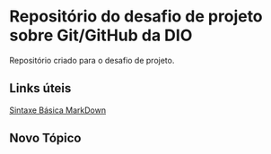 # Repositório do desafio de projeto sobre Git/GitHub da DIO
Repositório criado para o desafio de projeto.

## Links úteis
[Sintaxe Básica MarkDown](https://www.markdownguide.org/basic-syntax/)

## Novo Tópico
